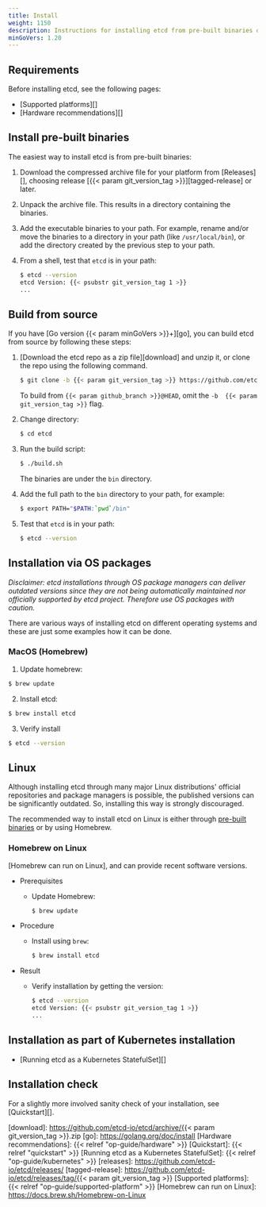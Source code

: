 ```yaml
---
title: Install
weight: 1150
description: Instructions for installing etcd from pre-built binaries or from source.
minGoVers: 1.20
---
```


## Requirements

Before installing etcd, see the following pages:

- [Supported platforms][]
- [Hardware recommendations][]

## Install pre-built binaries

The easiest way to install etcd is from pre-built binaries:

 1. Download the compressed archive file for your platform from [Releases][],
    choosing release [{{< param git_version_tag >}}][tagged-release] or later.
 2. Unpack the archive file. This results in a directory containing the binaries.
 3. Add the executable binaries to your path. For example, rename and/or move
    the binaries to a directory in your path (like `/usr/local/bin`), or add the
    directory created by the previous step to your path.
 4. From a shell, test that `etcd` is in your path:

    ```sh
    $ etcd --version
    etcd Version: {{< psubstr git_version_tag 1 >}}
    ...
    ```

## Build from source

If you have [Go version {{< param minGoVers >}}+][go], you can build etcd from
source by following these steps:

 1. [Download the etcd repo as a zip file][download] and unzip it, or clone the
    repo using the following command.

    ```sh
    $ git clone -b {{< param git_version_tag >}} https://github.com/etcd-io/etcd.git
    ```
    To build from `{{< param github_branch >}}@HEAD`, omit the `-b  {{< param
    git_version_tag >}}` flag.

 2. Change directory:

    ```sh
    $ cd etcd
    ```
 3. Run the build script:

    ```sh
    $ ./build.sh
    ```

    The binaries are under the `bin` directory.

 4. Add the full path to the `bin` directory to your path, for example:

    ```sh
    $ export PATH="$PATH:`pwd`/bin"
    ```

 5. Test that `etcd` is in your path:

    ```sh
    $ etcd --version
    ```

## Installation via OS packages
*Disclaimer: etcd installations through OS package managers can deliver outdated versions since they are not being automatically maintained nor officially supported by etcd project. Therefore use OS packages with caution.*

There are various ways of installing etcd on different operating systems and these are just some examples how it can be done.

### MacOS (Homebrew)

1. Update homebrew:
```sh
$ brew update
```

2. Install etcd:
```sh
$ brew install etcd
```

3. Verify install
```sh
$ etcd --version
```

## Linux

Although installing etcd through many major Linux distributions' official repositories and package managers is possible, the published versions can be significantly outdated. So, installing this way is strongly discouraged.

The recommended way to install etcd on Linux is either through [pre-built binaries](#install-pre-built-binaries) or by using Homebrew.

### Homebrew on Linux

[Homebrew can run on Linux], and can provide recent software versions.

- Prerequisites
  - Update Homebrew:

    ```sh
    $ brew update
    ```

- Procedure
  - Install using `brew`:

    ```sh
    $ brew install etcd
    ```

- Result
  - Verify installation by getting the version:

    ```sh
    $ etcd --version
    etcd Version: {{< psubstr git_version_tag 1 >}}
    ...
    ```

## Installation as part of Kubernetes installation

- [Running etcd as a Kubernetes StatefulSet][]

## Installation check

For a slightly more involved sanity check of your installation, see
[Quickstart][].

[download]: https://github.com/etcd-io/etcd/archive/{{< param git_version_tag >}}.zip
[go]: https://golang.org/doc/install
[Hardware recommendations]: {{< relref "op-guide/hardware" >}}
[Quickstart]: {{< relref "quickstart" >}}
[Running etcd as a Kubernetes StatefulSet]: {{< relref "op-guide/kubernetes" >}}
[releases]: https://github.com/etcd-io/etcd/releases/
[tagged-release]: https://github.com/etcd-io/etcd/releases/tag/{{< param git_version_tag >}}
[Supported platforms]: {{< relref "op-guide/supported-platform" >}}
[Homebrew can run on Linux]: <https://docs.brew.sh/Homebrew-on-Linux>
